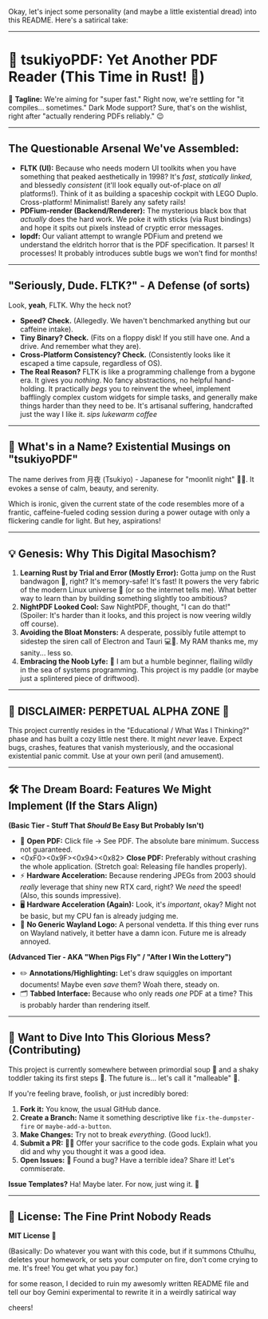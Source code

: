 Okay, let's inject some personality (and maybe a little existential dread) into this README. Here's a satirical take:

---

# 🌙 tsukiyoPDF: Yet Another PDF Reader (This Time in Rust! 🦀)

🚀 **Tagline:** We're aiming for "super fast." Right now, we're settling for "it compiles... sometimes." Dark Mode support? Sure, that's on the wishlist, right after "actually rendering PDFs reliably." 😉

---

## The Questionable Arsenal We've Assembled:

*   **FLTK (UI):** Because who needs modern UI toolkits when you have something that peaked aesthetically in 1998? It's *fast*, *statically linked*, and blessedly *consistent* (it'll look equally out-of-place on *all* platforms!). Think of it as building a spaceship cockpit with LEGO Duplo. Cross-platform! Minimalist! Barely any safety rails!
*   **PDFium-render (Backend/Renderer):** The mysterious black box that *actually* does the hard work. We poke it with sticks (via Rust bindings) and hope it spits out pixels instead of cryptic error messages.
*   **lopdf:** Our valiant attempt to wrangle PDFium and pretend we understand the eldritch horror that is the PDF specification. It parses! It processes! It probably introduces subtle bugs we won't find for months!

---

## "Seriously, Dude. FLTK?" - A Defense (of sorts)

Look, **yeah**, FLTK. Why the heck not?

*   **Speed? Check.** (Allegedly. We haven't benchmarked anything but our caffeine intake).
*   **Tiny Binary? Check.** (Fits on a floppy disk! If you still have one. And a drive. And remember what they are).
*   **Cross-Platform Consistency? Check.** (Consistently looks like it escaped a time capsule, regardless of OS).
*   **The Real Reason?** FLTK is like a programming challenge from a bygone era. It gives you *nothing*. No fancy abstractions, no helpful hand-holding. It practically *begs* you to reinvent the wheel, implement bafflingly complex custom widgets for simple tasks, and generally make things harder than they need to be. It's artisanal suffering, handcrafted just the way I like it. *sips lukewarm coffee*

---

## 🤔 What's in a Name? Existential Musings on "tsukiyoPDF"

The name derives from 月夜 (Tsukiyo) - Japanese for "moonlit night" 🌙✨. It evokes a sense of calm, beauty, and serenity.

Which is ironic, given the current state of the code resembles more of a frantic, caffeine-fueled coding session during a power outage with only a flickering candle for light. But hey, aspirations!

---

## 💡 Genesis: Why This Digital Masochism?

1.  **Learning Rust by Trial and Error (Mostly Error):** Gotta jump on the Rust bandwagon 🦀, right? It's memory-safe! It's fast! It powers the very fabric of the modern Linux universe 🐧 (or so the internet tells me). What better way to learn than by building something slightly too ambitious?
2.  **NightPDF Looked Cool:** Saw NightPDF, thought, "I can do that!" (Spoiler: It's harder than it looks, and this project is now veering wildly off course).
3.  **Avoiding the Bloat Monsters:** A desperate, possibly futile attempt to sidestep the siren call of Electron and Tauri 💻🚫. My RAM thanks me, my sanity... less so.
4.  **Embracing the Noob Lyfe:** 🍼 I am but a humble beginner, flailing wildly in the sea of systems programming. This project is my paddle (or maybe just a splintered piece of driftwood).

---

## 🚨 **DISCLAIMER: PERPETUAL ALPHA ZONE** 🚨

This project currently resides in the "Educational / What Was I Thinking?" phase and has built a cozy little nest there. It might *never* leave. Expect bugs, crashes, features that vanish mysteriously, and the occasional existential panic commit. Use at your own peril (and amusement).

---

## 🛠️ The Dream Board: Features We Might Implement (If the Stars Align)

**(Basic Tier - Stuff That *Should* Be Easy But Probably Isn't)**

*   📂 **Open PDF:** Click file -> See PDF. The absolute bare minimum. Success not guaranteed.
*   <0xF0><0x9F><0x94><0x82> **Close PDF:** Preferably without crashing the whole application. (Stretch goal: Releasing file handles properly).
*   ⚡ **Hardware Acceleration:** Because rendering JPEGs from 2003 should *really* leverage that shiny new RTX card, right? We *need* the speed! (Also, this sounds impressive).
*   🖥️ **Hardware Acceleration (Again):** Look, it's *important*, okay? Might not be basic, but my CPU fan is already judging me.
*   🚫 **No Generic Wayland Logo:** A personal vendetta. If this thing ever runs on Wayland natively, it better have a damn icon. Future me is already annoyed.

**(Advanced Tier - AKA "When Pigs Fly" / "After I Win the Lottery")**

*   ✏️ **Annotations/Highlighting:** Let's draw squiggles on important documents! Maybe even *save* them? Woah there, steady on.
*   🗂️ **Tabbed Interface:** Because who only reads *one* PDF at a time? This is probably harder than rendering itself.

---

## 🤝 Want to Dive Into This Glorious Mess? (Contributing)

This project is currently somewhere between primordial soup 🦠 and a shaky toddler taking its first steps 🐣. The future is... let's call it "malleable" 🔮.

If you're feeling brave, foolish, or just incredibly bored:

1.  **Fork it:** You know, the usual GitHub dance.
2.  **Create a Branch:** Name it something descriptive like `fix-the-dumpster-fire` or `maybe-add-a-button`.
3.  **Make Changes:** Try not to break *everything*. (Good luck!).
4.  **Submit a PR:** 🧑‍💻 Offer your sacrifice to the code gods. Explain what you did and why you thought it was a good idea.
5.  **Open Issues:** 💬 Found a bug? Have a terrible idea? Share it! Let's commiserate.

**Issue Templates?** Ha! Maybe later. For now, just wing it. 🙌

---

## 📜 License: The Fine Print Nobody Reads

**MIT License** 📝

(Basically: Do whatever you want with this code, but if it summons Cthulhu, deletes your homework, or sets your computer on fire, don't come crying to me. It's free! You get what you pay for.)

for some reason, I decided to ruin my awesomly written README file and tell our boy Gemini experimental to rewrite it in a weirdly satirical way

cheers!
